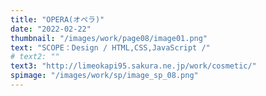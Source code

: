 ```yaml
---
title: "OPERA(オペラ)"
date: "2022-02-22"
thumbnail: "/images/work/page08/image01.png"
text: "SCOPE：Design / HTML,CSS,JavaScript /"
# text2: ""
text3: "http://limeokapi95.sakura.ne.jp/work/cosmetic/"
spimage: "/images/work/sp/image_sp_08.png"
---
```

